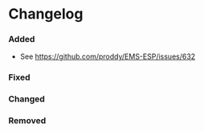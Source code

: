 # Changelog

### Added
 - See https://github.com/proddy/EMS-ESP/issues/632

### Fixed

### Changed

### Removed